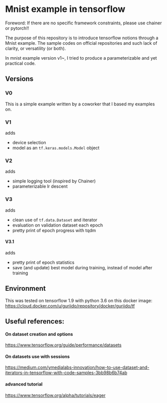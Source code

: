 # Mnist example in tensorflow

Foreword:
If there are no specific framework constraints, please use chainer or pytorch!!

The purpose of this repository is to introduce tensorflow notions through a Mnist example.
The sample codes on official repositories and such lack of clarity, or versatility (or both).

In mnist example version v1~, I tried to produce a parameterizable and yet practical code.

## Versions

### V0
This is a simple example written by a coworker that I based my examples on.

### V1
adds 
- device selection
- model as an `tf.keras.models.Model` object

### V2
adds 
- simple logging tool (inspired by Chainer)
- parameterizable lr descent

### V3
adds
- clean use of `tf.data.Dataset` and iterator
- evaluation on validation dataset each epoch
- pretty print of epoch progress with tqdm

#### V3.1
adds
- pretty print of epoch statistics
- save (and update) best model during training, instead of model after training



## Environment
This was tested on tensorflow 1.9 with python 3.6 on this docker image: 
https://cloud.docker.com/u/guriido/repository/docker/guriido/tf

## Useful references:

#### On dataset creation and options
https://www.tensorflow.org/guide/performance/datasets

#### On datasets use with sessions
https://medium.com/ymedialabs-innovation/how-to-use-dataset-and-iterators-in-tensorflow-with-code-samples-3bb98b6b74ab

#### advanced tutorial
https://www.tensorflow.org/alpha/tutorials/eager